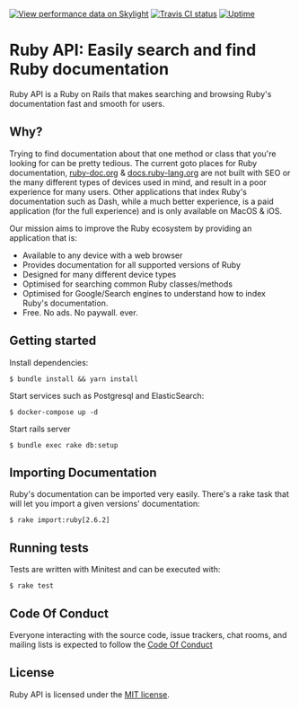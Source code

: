 [![View performance data on Skylight](https://badges.skylight.io/status/k1noEyWLdXuJ.svg)](https://oss.skylight.io/app/applications/k1noEyWLdXuJ)
[![Travis CI status](https://travis-ci.com/colby-swandale/ruby-api.svg?branch=master)](https://travis-ci.com/colby-swandale/ruby-api)
[![Uptime](https://img.shields.io/uptimerobot/ratio/7/m782951343-0a858156b820ef4d7d40a1f0.svg)](https://ruby-api.org)

# Ruby API: Easily search and find Ruby documentation

Ruby API is a Ruby on Rails that makes searching and browsing Ruby's documentation fast and smooth for users.

## Why?

Trying to find documentation about that one method or class that you're looking for can be pretty tedious. The current goto places for Ruby documentation, [ruby-doc.org](https://ruby-doc.org) & [docs.ruby-lang.org](http://docs.ruby-lang.org) are not built with SEO or the many different types of devices used in mind, and result in a poor experience for many users. Other applications that index Ruby's documentation such as Dash, while a much better experience, is a paid application (for the full experience) and is only available on MacOS & iOS.

Our mission aims to improve the Ruby ecosystem by providing an application that is:

  * Available to any device with a web browser
  * Provides documentation for all supported versions of Ruby
  * Designed for many different device types
  * Optimised for searching common Ruby classes/methods
  * Optimised for Google/Search engines to understand how to index Ruby's documentation.
  * Free. No ads. No paywall. ever.

## Getting started

Install dependencies:

    $ bundle install && yarn install

Start services such as Postgresql and ElasticSearch:

    $ docker-compose up -d

Start rails server

    $ bundle exec rake db:setup

## Importing Documentation

Ruby's documentation can be imported very easily. There's a rake task that will let you import a given versions' documentation:

    $ rake import:ruby[2.6.2]

## Running tests

Tests are written with Minitest and can be executed with:

    $ rake test

## Code Of Conduct

Everyone interacting with the source code, issue trackers, chat rooms, and mailing lists is expected to follow the [Code Of Conduct](https://github.com/colby-swandale/ruby-api/blob/master/CODE_OF_CONDUCT.md)

## License

Ruby API is licensed under the [MIT license](https://github.com/colby-swandale/ruby-api/blob/master/LICENSE.md).
